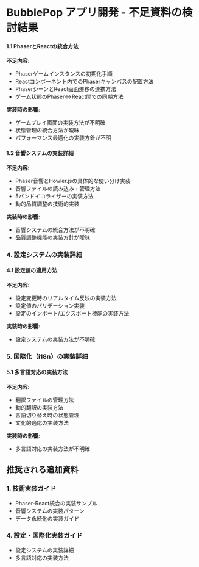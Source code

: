 # BubblePop アプリ開発 - 不足資料の検討結果

#### 1.1 PhaserとReactの統合方法
**不足内容**:
- Phaserゲームインスタンスの初期化手順
- Reactコンポーネント内でのPhaserキャンバスの配置方法
- PhaserシーンとReact画面遷移の連携方法
- ゲーム状態のPhaser↔React間での同期方法

**実装時の影響**:
- ゲームプレイ画面の実装方法が不明確
- 状態管理の統合方法が曖昧
- パフォーマンス最適化の実装方針が不明

#### 1.2 音響システムの実装詳細
**不足内容**:
- Phaser音響とHowler.jsの具体的な使い分け実装
- 音響ファイルの読み込み・管理方法
- 5バンドイコライザーの実装方法
- 動的品質調整の技術的実装

**実装時の影響**:
- 音響システムの統合方法が不明確
- 品質調整機能の実装方針が曖昧

### 4. 設定システムの実装詳細

#### 4.1 設定値の適用方法
**不足内容**:
- 設定変更時のリアルタイム反映の実装方法
- 設定値のバリデーション実装
- 設定のインポート/エクスポート機能の実装方法

**実装時の影響**:
- 設定システムの実装方法が不明確

### 5. 国際化（i18n）の実装詳細

#### 5.1 多言語対応の実装方法
**不足内容**:
- 翻訳ファイルの管理方法
- 動的翻訳の実装方法
- 言語切り替え時の状態管理
- 文化的適応の実装方法

**実装時の影響**:
- 多言語対応の実装方法が不明確

## 推奨される追加資料

### 1. 技術実装ガイド
- Phaser-React統合の実装サンプル
- 音響システムの実装パターン
- データ永続化の実装ガイド

### 4. 設定・国際化実装ガイド
- 設定システムの実装詳細
- 多言語対応の実装方法
